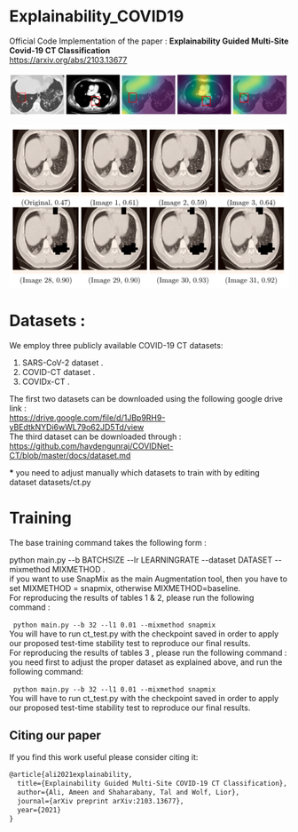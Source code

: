 # Explainability_COVID19
Official Code Implementation of the paper : <b> Explainability Guided Multi-Site Covid-19 CT Classification </b>
<br>
https://arxiv.org/abs/2103.13677

<p align="center">
  <img  src="https://raw.githubusercontent.com/AmeenAli/Explainability_COVID19/main/images/1.png?token=ABU4KO77VHNAIZ6BNB5IYWLAVT2DC">
</p>
<p align="center">
  <img src="https://raw.githubusercontent.com/AmeenAli/Explainability_COVID19/main/images/2.png?token=ABU4KO7Z6EDS7XFREHHU4LLAVT2GY">
</p>

# Datasets :
We employ three publicly available COVID-19 CT datasets:
1. SARS-CoV-2 dataset .
2. COVID-CT dataset .
3. COVIDx-CT .

The first two datasets can be downloaded using the following google drive link :
<br>
https://drive.google.com/file/d/1JBp9RH9-yBEdtkNYDi6wWL79o62JD5Td/view
<br>
The third dataset can be downloaded through :
<br>
https://github.com/haydengunraj/COVIDNet-CT/blob/master/docs/dataset.md
<br>

<b>*</b> you need to adjust manually which datasets to train with by editing dataset datasets/ct.py

# Training

The base training command takes the following form :

python main.py --b BATCHSIZE --lr LEARNINGRATE --dataset DATASET --mixmethod MIXMETHOD .
<br>
if you want to use SnapMix as the main Augmentation tool, then you have to set MIXMETHOD = snapmix, otherwise MIXMETHOD=baseline.
<br>
 For reproducing the results of tables 1 & 2, please run the following command :
  
  <code> python main.py --b 32 --l1 0.01 --mixmethod snapmix </code>
  <br>
  You will have to run ct_test.py with the checkpoint saved in order to apply our proposed test-time stability test to reproduce our final results.
  <br>
 For reproducing the results of tables 3 , please run the following command :
 you need first to adjust the proper dataset as explained above, and run the following command:
  
  <code> python main.py --b 32 --l1 0.01 --mixmethod snapmix </code>
  <br>
    You will have to run ct_test.py with the checkpoint saved in order to apply our proposed test-time stability test to reproduce our final results.


## Citing our paper
If you find this work useful please consider citing it:
```
@article{ali2021explainability,
  title={Explainability Guided Multi-Site COVID-19 CT Classification},
  author={Ali, Ameen and Shaharabany, Tal and Wolf, Lior},
  journal={arXiv preprint arXiv:2103.13677},
  year={2021}
}

```
